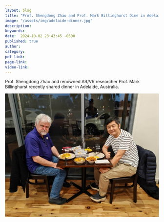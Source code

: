 ```yaml
---
layout: blog
title: "Prof. Shengdong Zhao and Prof. Mark Billinghurst Dine in Adelaide"
image: "/assets/img/adelaide-dinner.jpg"
description:
keywords: 
date:  2024-10-02 23:43:45 -0500
published: true
author:
category:
pdf-link:
page-link:
video-link:
---
```

Prof. Shengdong Zhao and renowned AR/VR researcher Prof. Mark Billinghurst recently shared dinner in Adelaide, Australia.
 
![Alt text](/assets/img/adelaide-dinner.jpg " ")
